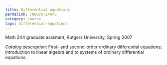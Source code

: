 ```yaml
---
title: Differential equations
permalink: /0607s-244ru
category: course
tags: differential-equations
---
```


Math 244 graduate assistant, Rutgers University, Spring 2007<!--more-->

*Catalog description*: First- and second-order ordinary differential equations; introduction to linear algebra and to systems of ordinary differential equations.
